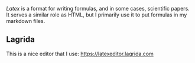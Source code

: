 _Latex_ is a format for writing formulas, and in some cases, scientific papers. It serves a similar role as HTML, but I primarily use it to put formulas in my markdown files.

## Lagrida

This is a nice editor that I use:
https://latexeditor.lagrida.com

